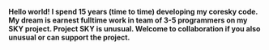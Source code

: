 **Hello world! I spend 15 years (time to time) developing my coresky code. My dream is earnest fulltime work in team of 3-5 programmers on my SKY project. Project SKY is unusual. Welcome to collaboration if you also unusual or can support the project.**
